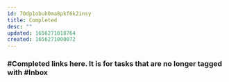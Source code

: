 ```yaml
---
id: 70dp1obuh0ma8pkf6k2insy
title: Completed
desc: ""
updated: 1656271018764
created: 1656271000072
---
```


### #Completed links here. It is for tasks that are no longer tagged with #Inbox
